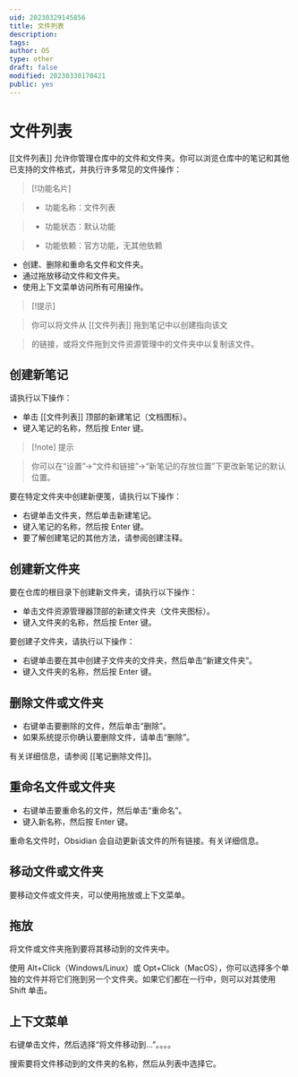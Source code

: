 ```yaml
---
uid: 20230329145856
title: 文件列表
description: 
tags: 
author: OS
type: other
draft: false
modified: 20230330170421
public: yes
---
```


# 文件列表

[[文件列表]] 允许你管理仓库中的文件和文件夹。你可以浏览仓库中的笔记和其他已支持的文件格式，并执行许多常见的文件操作：

>[!功能名片]

>- 功能名称：文件列表

>- 功能状态：默认功能

>- 功能依赖：官方功能，无其他依赖

- 创建、删除和重命名文件和文件夹。
- 通过拖放移动文件和文件夹。
- 使用上下文菜单访问所有可用操作。

>[!提示]

>你可以将文件从 [[文件列表]] 拖到笔记中以创建指向该文

>的链接，或将文件拖到文件资源管理中的文件夹中以复制该文件。

## 创建新笔记

请执行以下操作：

- 单击 [[文件列表]] 顶部的新建笔记（文档图标）。
- 键入笔记的名称，然后按 Enter 键。

>[!note] 提示

>你可以在“设置”->“文件和链接”->“新笔记的存放位置”下更改新笔记的默认位置。

要在特定文件夹中创建新便笺，请执行以下操作：

- 右键单击文件夹，然后单击新建笔记。
- 键入笔记的名称，然后按 Enter 键。
- 要了解创建笔记的其他方法，请参阅创建注释。

## 创建新文件夹

要在仓库的根目录下创建新文件夹，请执行以下操作：

- 单击文件资源管理器顶部的新建文件夹（文件夹图标）。
- 键入文件夹的名称，然后按 Enter 键。

要创建子文件夹，请执行以下操作：

- 右键单击要在其中创建子文件夹的文件夹，然后单击“新建文件夹”。
- 键入文件夹的名称，然后按 Enter 键。

## 删除文件或文件夹

- 右键单击要删除的文件，然后单击“删除”。
- 如果系统提示你确认要删除文件，请单击“删除”。

有关详细信息，请参阅 [[笔记删除文件]]。

## 重命名文件或文件夹

- 右键单击要重命名的文件，然后单击“重命名”。
- 键入新名称，然后按 Enter 键。

重命名文件时，Obsidian 会自动更新该文件的所有链接。有关详细信息。

## 移动文件或文件夹

要移动文件或文件夹，可以使用拖放或上下文菜单。

## 拖放

将文件或文件夹拖到要将其移动到的文件夹中。

使用 Alt+Click（Windows/Linux）或 Opt+Click（MacOS），你可以选择多个单独的文件并将它们拖到另一个文件夹。如果它们都在一行中，则可以对其使用 Shift 单击。

## 上下文菜单

右键单击文件，然后选择“将文件移动到…”。。。。

搜索要将文件移动到的文件夹的名称，然后从列表中选择它。